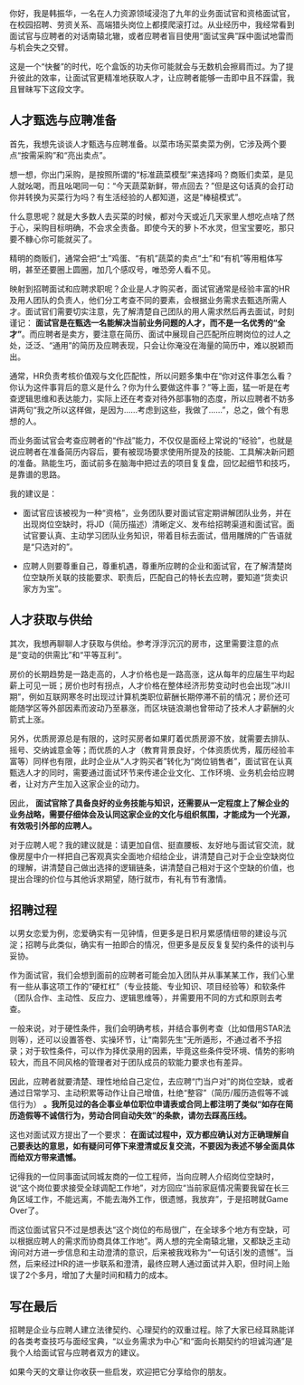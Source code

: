 你好，我是韩振华，一名在人力资源领域浸泡了九年的业务面试官和资格面试官，在校园招聘、劳资关系、高端猎头岗位上都摸爬滚打过。从业经历中，我经常看到面试官与应聘者的对话南辕北辙，或者应聘者盲目使用“面试宝典”踩中面试地雷而与机会失之交臂。

这是一个“快餐”的时代，吃个盒饭的功夫你可能就会与无数机会擦肩而过。为了提升彼此的效率，让面试官更精准地获取人才，让应聘者能够一击即中且不踩雷，我且冒昧写下这段文字。

## **人才甄选与应聘准备**

首先，我想先谈谈人才甄选与应聘准备。以菜市场买菜卖菜为例，它涉及两个要点“按需采购”和“亮出卖点”。

想一想，你出门采购，是按照所谓的“标准蔬菜模型”来选择吗？商贩们卖菜，是见人就吆喝，而且吆喝同一句：“今天蔬菜新鲜，带点回去？”但是这句话真的会打动你并转换为买菜行为吗？有生活经验的人都知道，这是“棒槌模式”。

什么意思呢？就是大多数人去买菜的时候，都对今天或近几天家里人想吃点啥了然于心，采购目标明确，不会求全责备。即使今天的萝卜不水灵，但宝宝要吃，那只要不糠心你可能就买了。

精明的商贩们，通常会把“土”鸡蛋、“有机”蔬菜的卖点“土”和“有机”等用粗体写明，甚至还要圈上圆圈，加几个感叹号，唯恐旁人看不见。

映射到招聘面试和应聘求职呢？企业是人才购买者，面试官通常是经验丰富的HR及用人团队的负责人，他们分工考查不同的要素，会根据业务需求去甄选所需人才。面试官们需要切实注意，先了解清楚自己团队的用人需求然后再去面试，时刻谨记： **面试官是在甄选一名能解决当前业务问题的人才，而不是一名优秀的“全才”**。而应聘者是卖方，要注意在简历、面试中展现自己匹配所应聘岗位的过人之处，泛泛、“通用”的简历及应聘表现，只会让你淹没在海量的简历中，难以脱颖而出。

通常，HR负责考核价值观与文化匹配性，所以问题多集中在“你对这件事怎么看？你认为这件事背后的意义是什么？你为什么要做这件事？”等上面，猛一听是在考查逻辑思维和表达能力，实际上还在考查对待外部事物的态度，所以应聘者不妨多讲两句“我之所以这样做，是因为……考虑到这些，我做了……”，总之，做个有思想的人。

而业务面试官会考查应聘者的“作战”能力，不仅仅是面经上常说的“经验”，也就是说应聘者在准备简历内容后，要有被现场要求使用所提及的技能、工具解决新问题的准备。熟能生巧，面试前多在脑海中把过去的项目复复盘，回忆起细节和技巧，是靠谱的思路。

我的建议是：

- 面试官应该被视为一种“资格”，业务团队要对面试官定期讲解团队业务，并在出现岗位空缺时，将JD（简历描述）清晰定义、发布给招聘渠道和面试官。面试官要认真、主动学习团队业务知识，带着目标去面试，借用雕牌的广告语就是“只选对的”。

- 应聘人则要尊重自己，尊重机遇，尊重所应聘的企业和面试官，在了解清楚岗位空缺所关联的技能要求、职责后，匹配自己的特长去应聘，要知道“货卖识家方为宝”。


## **人才获取与供给**

其次，我想再聊聊人才获取与供给。参考浮浮沉沉的房市，这里需要注意的点是“变动的供需比”和“平等互利”。

房价的长期趋势是一路走高的，人才价格也是一路高涨，这从每年的应届生平均起薪上可见一斑；房价也时有拐点，人才价格在整体经济形势变动时也会出现“冰川期”，例如互联网寒冬时出现过计算机类职位薪酬长期停滞不前的情况；房价还可能随学区等外部因素而波动乃至暴涨，而区块链浪潮也曾带动了技术人才薪酬的火箭式上涨。

另外，优质房源总是有限的，这时买房者如果盯着优质房源不放，就需要去排队、摇号、交纳诚意金等；而优质的人才（教育背景良好，个体资质优秀，履历经验丰富等）同样也有限，此时企业从“人才购买者”转化为“岗位销售者”，面试官在认真甄选人才的同时，需要通过面试环节来传递企业文化、工作环境、业务机会给应聘者，让对方产生加入这家企业的动力。

因此， **面试官除了具备良好的业务技能与知识，还需要从一定程度上了解企业的业务战略，需要仔细体会及认同这家企业的文化与组织氛围，才能成为一个光源，有效吸引外部的应聘人。**

对于应聘人呢？我的建议就是：请更加自信、挺直腰板、友好地与面试官交流，就像房屋中介一样把自己客观真实全面地介绍给企业，讲清楚自己对于企业空缺岗位的理解，讲清楚自己做出选择的逻辑链条，讲清楚自己相对于这个空缺的价值，也提出合理的价位与其他诉求期望，随行就市，有礼有节有激情。

## 招聘过程

以男女恋爱为例，恋爱确实有一见钟情，但更多是日积月累感情纽带的建设与沉淀；招聘与此类似，确实有一拍即合的情况，但更多是反反复复契约条件的谈判与妥协。

作为面试官，我们会想到面前的应聘者可能会加入团队并从事某某工作，我们心里有一些从事这项工作的“硬杠杠”（专业技能、专业知识、项目经验等）和软条件（团队合作、主动性、反应力、逻辑思维等），并需要用不同的方式和原则去考查。

一般来说，对于硬性条件，我们会明确考核，并结合事例考查（比如借用STAR法则等），还可以设置答卷、实操环节，让“南郭先生”无所遁形，不通过者不予招录；对于软性条件，可以作为择优录用的因素，毕竟这些条件受环境、情势的影响较大，而且不同风格的管理者对于团队成员的软能力要求也有差异。

因此，应聘者就要清楚、理性地给自己定位，去应聘“门当户对”的岗位空缺，或者通过日常学习、主动积累等动作让自己增值，杜绝“整容”（简历/履历造假等不诚信行为） **。我所见过的各企事业单位职位申请表或合同上都注明了类似“如存在简历造假等不诚信行为，劳动合同自动失效”的条款，请勿去踩高压线。**

这也对面试双方提出了一个要求： **在面试过程中，双方都应确认对方正确理解自己要表达的意思，如有疑问可停下来澄清或反复交流，不要因为表述不够全面具体而给双方带来遗憾。**

记得我的一位同事面试同城友商的一位工程师，当向应聘人介绍岗位空缺时，说“这个岗位要求接受全球调配工作地”，对方回应“当前家庭情况需要我留在长三角区域工作，不能远离，不能去海外工作，很遗憾，我放弃”，于是招聘就Game Over了。

而这位面试官只不过是想表达“这个岗位的布局很广，在全球多个地方有空缺，可以根据应聘人的需求而协商具体工作地”。两人想的完全南辕北辙，又都缺乏主动询问对方进一步信息和主动澄清的意识，后来被我戏称为“一句话引发的遗憾”。当然，后来经过HR的进一步联系和澄清，最终应聘人通过面试并入职，但时间上贻误了2个多月，增加了大量时间和精力的成本。

## 写在最后

招聘是企业与应聘人建立法律契约、心理契约的双重过程。除了大家已经耳熟能详的各类考查技巧与面经宝典，“以业务需求为中心”和“面向长期契约的坦诚沟通”是我个人给面试官与应聘者双方的建议。

如果今天的文章让你收获一些启发，欢迎把它分享给你的朋友。